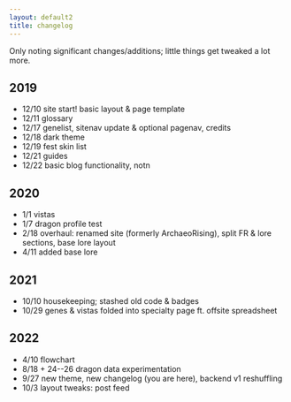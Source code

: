 ```yaml
---
layout: default2
title: changelog
---
```

Only noting significant changes/additions; little things get tweaked a lot more.

## 2019
- 12/10 site start! basic layout & page template
- 12/11 glossary
- 12/17 genelist, sitenav update & optional pagenav, credits
- 12/18 dark theme
- 12/19 fest skin list
- 12/21 guides
- 12/22 basic blog functionality, notn

## 2020
- 1/1 vistas
- 1/7 dragon profile test
- 2/18 overhaul: renamed site (formerly ArchaeoRising), split FR & lore sections, base lore layout
- 4/11 added base lore

## 2021
- 10/10 housekeeping; stashed old code & badges
- 10/29 genes & vistas folded into specialty page ft. offsite spreadsheet

## 2022
- 4/10 flowchart
- 8/18 + 24--26 dragon data experimentation
- 9/27 new theme, new changelog (you are here), backend v1 reshuffling
- 10/3 layout tweaks: post feed